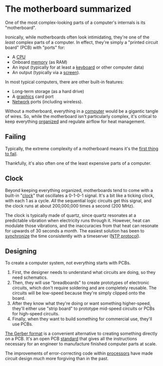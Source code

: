 
# The motherboard summarized

One of the most complex-looking parts of a computer's internals is its "motherboard".

Ironically, while motherboards often look intimidating, they're one of the *least* complex parts of a computer. In effect, they're simply a "printed circuit board" (PCB) with "ports" for:

- A [CPU](computers-cpu.md)
- Onboard [memory](mind-memory.md) (as RAM)
- An input (typically for at least a [keyboard](computers-keyboard.md) or other computer data)
- An output (typically via a [screen](computers-screen.md)).

In most typical computers, there are other built-in features:

- Long-term storage (as a hard drive)
- A [graphics](graphics.md) card port
- [Network](networks.md) ports (including wireless).

Without a motherboard, everything in a [computer](computers.md) would be a gigantic tangle of wires. So, while the motherboard isn't particularly complex, it's critical to keep everything [organized](organization.md) and regulate airflow for heat management.

## Failing

Typically, the extreme complexity of a motherboard means it's the [first thing to fail](networks.md).

Thankfully, it's also often one of the least expensive parts of a computer.

## Clock

Beyond keeping everything organized, motherboards tend to come with a built-in "[clock](datetime.md)" that oscillates a 0-1-0-1 signal. It's a bit like a ticking clock, with each 1 as a cycle. *All* the sequential logic circuits get this signal, and the clock runs at about 200,000,000 times a second (200 MHz).

The clock is typically made of quartz, since quartz resonates at a predictable vibration when electricity runs through it. However, heat can modulate those vibrations, and the inaccuracies from that heat can resonate for upwards of 30 seconds a *month*. The easiest solution has been to [synchronize](networks.md) the time consistently with a timeserver ([NTP protocol](standards-computers.md)).

## Designing

To create a computer system, not everything starts with PCBs.

1. First, the designer needs to understand what circuits are doing, so they need schematics.
2. Then, they will use "breadboards" to create prototypes of electronic circuits, which don't require soldering and are completely reusable. The circuits will be low-speed because they're simply clipped onto the board.
3. After they know what they're doing or want something higher-speed, they'll either use "strip board" to prototype mid-speed circuits or PCBs for high-speed circuits.
4. Finally, when they want to build something for commercial use, they'll use PCBs.

[The Gerber format](https://en.wikipedia.org/wiki/Gerber_format) is a convenient alternative to creating something directly on a PCB. It's an open PCB [standard](standards-computers.md) that gives all the instructions necessary for an engineer to manufacture finished computer parts at scale.

The improvements of error-correcting code within [processors](computers-cpu.md) have made circuit design *much* more forgiving than in the past.
